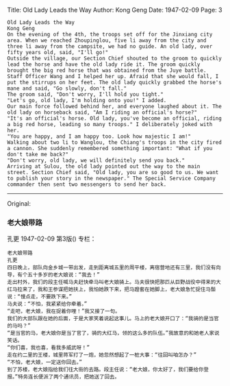Title: Old Lady Leads the Way
Author: Kong Geng
Date: 1947-02-09
Page: 3

    Old Lady Leads the Way
    Kong Geng
    On the evening of the 4th, the troops set off for the Jinxiang city area. When we reached Zhoupinglou, five li away from the city and three li away from the campsite, we had no guide. An old lady, over fifty years old, said, "I'll go!"
    Outside the village, our Section Chief shouted to the groom to quickly lead the horse and have the old lady ride it. The groom quickly brought the big red horse that was obtained from the Juye battle. Staff Officer Wang and I helped her up. Afraid that she would fall, I put the stirrups on her feet. The old lady quickly grabbed the horse's mane and said, "Go slowly, don't fall."
    The groom said, "Don't worry, I'll hold you tight."
    "Let's go, old lady, I'm holding onto you!" I added.
    Our main force followed behind her, and everyone laughed about it. The old lady on horseback said, "Am I riding an official's horse?"
    "It's an official's horse. Old lady, you've become an official, riding a big red horse, leading so many troops." I deliberately joked with her.
    "You are happy, and I am happy too. Look how majestic I am!"
    Walking about two li to Wanglou, the Chiang's troops in the city fired a cannon. She suddenly remembered something important: "What if you don't take me back?"
    "Don't worry, old lady, we will definitely send you back."
    Arriving at Sulou, the old lady pointed out the way to the main street. Section Chief said, "Old lady, you are so good to us. We want to publish your story in the newspaper." The Special Service Company commander then sent two messengers to send her back.



<hr /> 

Original: 


### 老大娘带路
孔更
1947-02-09
第3版()
专栏：

    老大娘带路
    孔更
    四日晚上，部队向金乡城一带出发，走到距离城五里的周平楼，离宿营地还有三里，我们没有向导，有个五十多岁的老大娘说：“我去！”
    走出村外，我们的段主任喊马夫赶快牵马叫老大娘骑上。马夫很快把那匹从巨野战役中得来的大红马拉来了，我和王参谋把她扶上，我怕她跌下来，把马蹬套在她脚上，老大娘急忙捉住马鬃说：“慢点走，不要跌下来。”
    马夫说：“不怕，我紧紧给你牵着。”
    “走吧，老大娘，我在捉着你哩！”我又接了一句。
    我们的大部队跟在她的后面，于是大家笑着说起这事儿。马上的老大娘开口了：“我骑的是当官的马吗？”
    “是当官的马，老大娘你是当了官了，骑的大红马，领的这么多的队伍。”我故意的和她老人家说笑话。
    “你们喜，我也喜，看我多威武呀！”
    走在约二里的王楼，城里蒋军打了一炮，她忽然想起了一桩大事：“往回叫咱怎办？”
    “不怕，老大娘，一定送你回去。”
    到了苏楼，老大娘指给我们往大街的去路。段主任说：“老大娘，你太好了，我们要给你登报。”特务连长便派了两个通讯员，把她送了回去。
